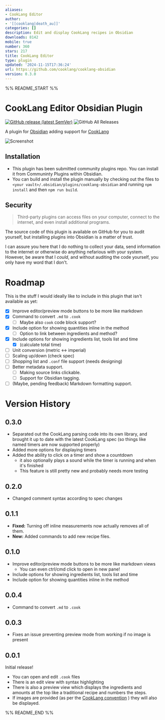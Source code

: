 ```yaml
---
aliases:
- CookLang Editor
author:
- '[[cooklang|death_au]]'
categories: []
description: Edit and display CookLang recipes in Obsidian
downloads: 8142
mobile: true
number: 360
stars: 217
title: CookLang Editor
type: plugin
updated: '2024-11-15T17:36:24'
url: https://github.com/cooklang/cooklang-obsidian
version: 0.3.0
---
```


%% README_START %%

# CookLang Editor Obsidian Plugin
[![GitHub release (latest SemVer)](https://img.shields.io/github/v/release/deathau/cooklang-obsidian?style=for-the-badge&sort=semver)](https://github.com/deathau/cooklang-obsidian/releases/latest)
![GitHub All Releases](https://img.shields.io/github/downloads/deathau/cooklang-obsidian/total?style=for-the-badge)

A plugin for [Obsidian](https://obsidian.md) adding support for [CookLang](https://cooklang.org)

![Screenshot](https://github.com/deathau/cooklang-obsidian/raw/main/screenshot.png)

## Installation
- This plugin has been submitted community plugins repo. You can install it from Communinty Plugins within Obsidian.
- You can build and install the plugin manually by checking out the files to `<your vault>/.obsidian/plugins/cooklang-obsidian` and running `npm install` and then `npm run build`.

## Security
> Third-party plugins can access files on your computer, connect to the internet, and even install additional programs.

The source code of this plugin is available on GitHub for you to audit yourself, but installing plugins into Obsidian is a matter of trust.

I can assure you here that I do nothing to collect your data, send information to the internet or otherwise do anything nefarious with your system. However, be aware that I *could*, and without auditing the code yourself, you only have my word that I don't.

# Roadmap
This is the stuff I would ideally like to include in this plugin that isn't available as yet:
- [x] Improve editor/preview mode buttons to be more like markdown
- [x] Command to convert `.md` to `.cook`
    - [ ] Maybe also `cook` code block support?
- [x] Include option for showing quantities inline in the method
    - [ ] Option to link between ingredients and method?
- [x] Include options for showing ingredients list, tools list and time
    - [x] (calculate total time)
- [ ] Unit conversion (metric <-> imperial)
- [ ] Scaling up/down (check spec)
- [ ] Shopping list and `.conf` file support (needs designing)
- [ ] Better metadata support.
    - [ ] Making source links clickable.
    - [ ] Support for Obsidian tagging.
- [ ] (Maybe, pending feedback) Markdown formatting support.

# Version History
## 0.3.0
- Separated out the CookLang parsing code into its own library, and brought it up to date with the latest CookLang spec (so things like named timers are now supported properly)
- Added more options for displaying timers
- Added the ability to click on a timer and show a countdown
    - it also optionally plays a sound while the timer is running and when it's finished
    - This feature is still pretty new and probably needs more testing

## 0.2.0
- Changed comment syntax according to spec changes

## 0.1.1
- **Fixed:** Turning off inline measurements now actually removes all of them.
- **New:** Added commands to add new recipe files.

## 0.1.0
- Improve editor/preview mode buttons to be more like markdown views
    - You can even ctrl/cmd click to open in new pane!
- Include options for showing ingredients list, tools list and time
- Include option for showing quantities inline in the method

## 0.0.4
- Command to convert `.md` to `.cook`

## 0.0.3
- Fixes an issue preventing preview mode from working if no image is present

## 0.0.1
Initial release!
- You can open and edit `.cook` files
- There is an edit view with syntax highlighting
- There is also a preview view which displays the ingredients and amounts at the top like a traditional recipe
and numbers the steps.
- If images are provided (as per the [CookLang convention](https://cooklang.org/docs/spec/#adding-pictures) ) they will also be displayed.


%% README_END %%